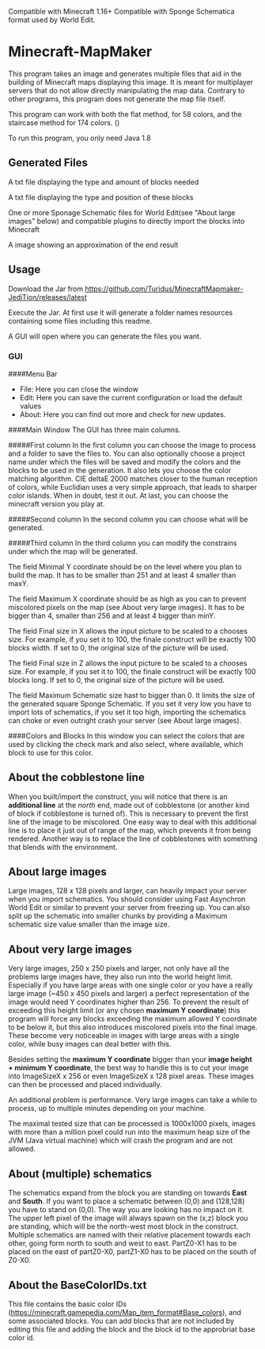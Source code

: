 Compatible with Minecraft 1.16+
Compatible with Sponge Schematica format used by World Edit.

# Minecraft-MapMaker

This program takes an image and generates multiple files that aid in the building of Minecraft maps
displaying this image. It is meant for multiplayer servers that do not allow directly manipulating the map data. 
Contrary to other programs, this program does not generate the map file itself.

This program can work with both the flat method, for 58 colors, and the staircase method for 174 colors. ()

To run this program, you only need Java 1.8

## Generated Files

   A txt file displaying the type and amount of blocks needed

   A txt file displaying the type and position of these blocks

   One or more Sponage Schematic files for World Edit(see "About large images" below) and compatible 
   plugins to directly import the blocks into Minecraft

   A image showing an approximation of the end result
   
## Usage

Download the Jar from https://github.com/Turidus/MinecraftMapmaker-JediTion/releases/latest

Execute the Jar. At first use it will generate a folder names resources containing some files including this readme.

A GUI will open where you can generate the files you want.

### GUI

####Menu Bar

 - File: Here you can close the window
 - Edit: Here you can save the current configuration or load the default values
 - About: Here you can find out more and check for new updates.


####Main Window
The GUI has three main columns.

#####First column
In the first column you can choose the image to process and a folder to save the files to. You can also optionally
choose a project name under which the files will be saved and modify the colors and the blocks to be used in the generation.
It also lets you choose the color matching algorithm. CIE deltaE 2000 matches closer to the human reception of colors,
while Euclidian uses a very simple approach, that leads to sharper color islands. When in doubt, test it out.
At last, you can choose the minecraft version you play at.

#####Second column
In the second column you can choose what will be generated.

#####Third column
In the third column you can modify the constrains under which the map will be generated.

The field Minimal Y coordinate should be on the level where you plan to build the map. 
It has to be smaller than 251 and at least 4 smaller than maxY.

The field Maximum X coordinate should be as high as you can to prevent miscolored pixels on the map (see About very large images). 
It has to be bigger than 4, smaller than 256 and at least 4 bigger than minY.

The field Final size in X allows the input picture to be scaled to a chooses size. 
For example, if you set it to 100, the finale construct will be exactly 100 blocks width. 
If set to 0, the original size of the picture will be used.

The field Final size in Z allows the input picture to be scaled to a chooses size. 
For example, if you set it to 100, the finale construct will be exactly 100 blocks long. 
If set to 0, the original size of the picture will be used.

The field Maximum Schematic size hast to bigger than 0. It limits the size of the generated square Sponge Schematic. 
If you set it very low you have to import lots of schematics, if you set it too high,
importing the schematics can choke or even outright crash your server (see About large images). 

####Colors and Blocks
In this window you can select the colors that are used by clicking the check mark and also select, where available,
which block to use for this color.

## About the cobblestone line
When you built/import the construct, you will notice that
there is an **additional line** at the *north* end, made out of cobblestone (or another kind of block if 
cobblestone is turned of). This is necessary to prevent the first line of the image to be miscolored.
One easy way to deal with this additional line is to place it just out of range of the map, which prevents it from being rendered.
Another way is to replace the line of cobblestones with something that blends with the environment.

## About large images
Large images, 128 x 128 pixels and larger, can heavily impact your server when you import 
schematics. You should consider using Fast Asynchron World Edit or similar to prevent your server from freezing up. 
You can also split up the schematic into smaller chunks by providing a Maximum schematic size value smaller 
than the image size.

## About very large images
Very large images, 250 x 250 pixels and larger, not only have all the problems large images have,
they also run into the world height limit. Especially if you have large areas with one single 
color or you have a really large image (~450 x 450 pixels and larger) a perfect representation of the image 
would need Y coordinates higher than 256. To prevent the result of exceeding this 
height limit (or any chosen **maximum Y coordinate**) this program will force any 
blocks exceeding the maximum allowed Y coordinate to be below it, but this also introduces 
miscolored pixels into the final image. These become very noticeable in images with large areas
with a single color, while busy images can deal better with this.

Besides setting the **maximum Y coordinate** bigger than your **image height + minimum Y coordinate**, the 
best way to handle this is to cut your image into ImageSizeX x 256 or
even ImageSizeX x 128 pixel areas. These images can then be processed and placed individually.

An additional problem is performance. Very large images can take a while to process, up to multiple minutes depending on your machine.

The maximal tested size that can be processed is 1000x1000 pixels, images with more than a million pixel could run into the maximum heap size
of the JVM (Java virtual machine) which will crash the program and are not allowed.

## About (multiple) schematics
The schematics expand from the block you are standing on towards **East** and **South**. If you want to place a schematic between (0,0)
and (128,128) you have to stand on (0,0). The way you are looking has no impact on it. The upper left pixel of the image will always
spawn on the (x,z) block you are standing, which will be the north-west most block in the construct.
Multiple schematics are named with their relative placement towards each other, going form north to south and 
west to east. PartZ0-X1 has to be placed on the east of partZ0-X0, partZ1-X0 has to be placed on the south of Z0-X0.

## About the BaseColorIDs.txt
This file contains the basic color IDs (https://minecraft.gamepedia.com/Map_item_format#Base_colors), and some associated blocks.
You can add blocks that are not included by editing this file and adding the block and the block id to the approbriat base color id.
